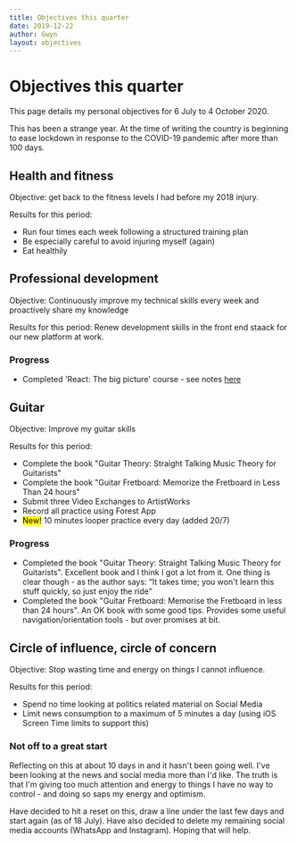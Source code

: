 ```yaml
---
title: Objectives this quarter
date: 2019-12-22
author: Gwyn
layout: objectives
---
```


# Objectives this quarter

This page details my personal objectives for 6 July to 4 October 2020. 

This has been a strange year. At the time of writing the country is beginning to ease lockdown in response to the COVID-19 pandemic after more than 100 days. 

## Health and fitness

Objective: get back to the fitness levels I had before my 2018 injury.

Results for this period: 

* Run four times each week following a structured training plan
* Be especially careful to avoid injuring myself (again)
* Eat healthily

## Professional development

Objective: Continuously improve my technical skills every week and proactively share my knowledge

Results for this period: Renew development skills in the front end staack for our new platform at work. 

<div class="progress">
<h3>Progress</h3>
<ul>
    <li>Completed 'React: The big picture' course - see notes <a href="/2020/07/08/react-big-picture.html">here</a></li>
</ul>
</div>

## Guitar

Objective: Improve my guitar skills 

Results for this period: 
* Complete the book "Guitar Theory: Straight Talking Music Theory for Guitarists"
* Complete the book "Guitar Fretboard: Memorize the Fretboard in Less Than 24 hours"
* Submit three Video Exchanges to ArtistWorks
* Record all practice using Forest App
* <mark>New!</mark> 10 minutes looper practice every day (added 20/7)

<div class="progress">
<h3>Progress</h3>
<ul>
    <li>Completed the book "Guitar Theory: Straight Talking Music Theory for Guitarists". Excellent book and I think I got a lot from it. One thing is clear though - as the author says: <q>It takes time; you won't learn this stuff quickly, so just enjoy the ride</q></li>
    <li>Completed the book "Guitar Fretboard: Memorise the Fretboard in less than 24 hours". An OK book with some good tips. Provides some useful navigation/orientation tools - but over promises at bit.</li>
</ul>
</div>

## Circle of influence, circle of concern

Objective: Stop wasting time and energy on things I cannot influence.

Results for this period: 

* Spend no time looking at politics related material on Social Media
* Limit news consumption to a maximum of 5 minutes a day (using iOS Screen Time limits to support this)

<div class="failure">
<h3>Not off to a great start</h3>
<p>Reflecting on this at about 10 days in and it hasn't been going well. I've been looking at the news and social media more than I'd like. The truth is that I'm giving too much attention and energy to things I have no way to control - and doing so saps my energy and optimism.</p>
<p>Have decided to hit a reset on this, draw a line under the last few days and start again (as of 18 July). Have also decided to delete my remaining social media accounts (WhatsApp and Instagram). Hoping that will help.</p>
</div> 


